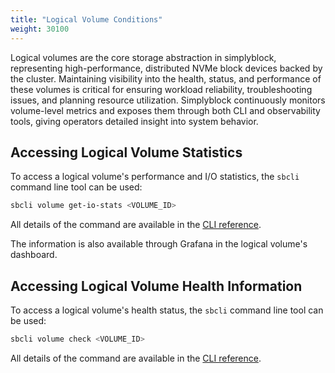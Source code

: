 ```yaml
---
title: "Logical Volume Conditions"
weight: 30100
---
```


Logical volumes are the core storage abstraction in simplyblock, representing high-performance, distributed NVMe
block devices backed by the cluster. Maintaining visibility into the health, status, and performance of these volumes is
critical for ensuring workload reliability, troubleshooting issues, and planning resource utilization. Simplyblock
continuously monitors volume-level metrics and exposes them through both CLI and observability tools, giving operators
detailed insight into system behavior.

## Accessing Logical Volume Statistics 

To access a logical volume's performance and I/O statistics, the `sbcli` command line tool can be used:

```bash title="Accessing statistics of a logical volume"
sbcli volume get-io-stats <VOLUME_ID>
```

All details of the command are available in the
[CLI reference](../../reference/cli/volume.md#gets-a-logical-volumes-io-statistics).

The information is also available through Grafana in the logical volume's dashboard.

## Accessing Logical Volume Health Information

To access a logical volume's health status, the `sbcli` command line tool can be used:

```bash title="Accessing health status of a logical volume"
sbcli volume check <VOLUME_ID>
```

All details of the command are available in the
[CLI reference](../../reference/cli/volume.md#checks-a-logical-volumes-health).
